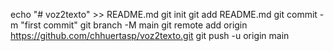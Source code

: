 echo "# voz2texto" >> README.md
git init
git add README.md
git commit -m "first commit"
git branch -M main
git remote add origin https://github.com/chhuertasp/voz2texto.git
git push -u origin main
